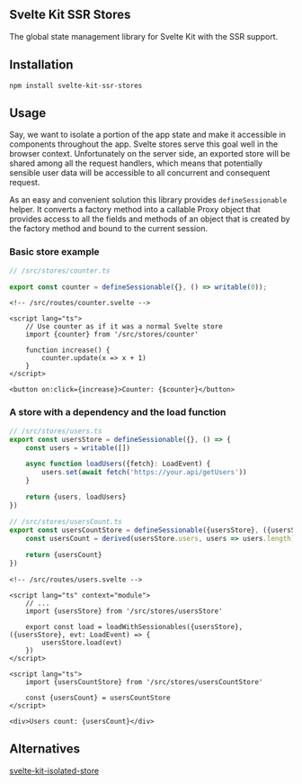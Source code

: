 ## Svelte Kit SSR Stores

The global state management library for Svelte Kit with the SSR support.

## Installation

```shell
npm install svelte-kit-ssr-stores
```

## Usage

Say, we want to isolate a portion of the app state and make it accessible in components throughout the app.
Svelte stores serve this goal well in the browser context.
Unfortunately on the server side, an exported store will be shared among all the request handlers,
which means that potentially sensible user data will be accessible to all concurrent and consequent request. 

As an easy and convenient solution this library provides `defineSessionable` helper.
It converts a factory method into a callable Proxy object that provides access to all the fields and methods of
an object that is created by the factory method and bound to the current session.

### Basic store example

```ts
// /src/stores/counter.ts

export const counter = defineSessionable({}, () => writable(0));
```

```sveltehtml
<!-- /src/routes/counter.svelte -->

<script lang="ts">
    // Use counter as if it was a normal Svelte store
    import {counter} from '/src/stores/counter'

    function increase() {
        counter.update(x => x + 1)
    }
</script>

<button on:click={increase}>Counter: {$counter}</button>
```

### A store with a dependency and the load function

```ts
// /src/stores/users.ts
export const usersStore = defineSessionable({}, () => {
    const users = writable([])

    async function loadUsers({fetch}: LoadEvent) {
        users.set(await fetch('https://your.api/getUsers'))
    }

    return {users, loadUsers}
})
```

```ts
// /src/stores/usersCount.ts
export const usersCountStore = defineSessionable({usersStore}, ({usersStore}) => {
    const usersCount = derived(usersStore.users, users => users.length)
    
    return {usersCount}
})
```

```sveltehtml
<!-- /src/routes/users.svelte -->

<script lang="ts" context="module">
    // ...
    import {usersStore} from '/src/stores/usersStore'

    export const load = loadWithSessionables({usersStore}, ({usersStore}, evt: LoadEvent) => {
        usersStore.load(evt)
    })
</script>

<script lang="ts">
    import {usersCountStore} from '/src/stores/usersCountStore'
    
    const {usersCount} = usersCountStore
</script>

<div>Users count: {usersCount}</div>
```

## Alternatives

[svelte-kit-isolated-store](https://github.com/x3rAx/svelte-kit-isolated-stores)
